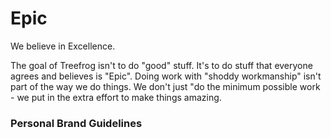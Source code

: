 # Epic

We believe in Excellence.

The goal of Treefrog isn't to do "good" stuff. It's to do stuff that everyone agrees and believes is "Epic". Doing work with "shoddy workmanship" isn't part of the way we do things. We don't just "do the minimum possible work - we put in the extra effort to make things amazing.

### Personal Brand Guidelines
